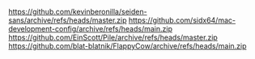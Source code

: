 https://github.com/kevinberonilla/seiden-sans/archive/refs/heads/master.zip
https://github.com/sidx64/mac-development-config/archive/refs/heads/main.zip
https://github.com/EinScott/Pile/archive/refs/heads/master.zip
https://github.com/blat-blatnik/FlappyCow/archive/refs/heads/main.zip
